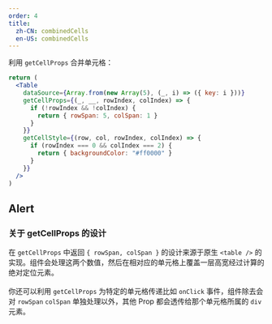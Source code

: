 ```yaml
---
order: 4
title:
  zh-CN: combinedCells
  en-US: combinedCells
---
```


利用 `getCellProps` 合并单元格：

```jsx
return (
  <Table
    dataSource={Array.from(new Array(5), (_, i) => ({ key: i }))}
    getCellProps={(_, __, rowIndex, colIndex) => {
      if (!rowIndex && !colIndex) {
        return { rowSpan: 5, colSpan: 1 }
      }
    }}
    getCellStyle={(row, col, rowIndex, colIndex) => {
      if (rowIndex === 0 && colIndex === 2) {
        return { backgroundColor: "#ff0000" }
      }
    }}
  />
)
```

## Alert

### 关于 getCellProps 的设计

在 `getCellProps` 中返回 `{ rowSpan, colSpan }` 的设计来源于原生 `<table />` 的实现。组件会处理这两个数值，然后在相对应的单元格上覆盖一层高宽经过计算的绝对定位元素。<br />  
你还可以利用 `getCellProps` 为特定的单元格传递比如 `onClick` 事件，组件除去会对 `rowSpan` `colSpan` 单独处理以外，其他 Prop 都会透传给那个单元格所属的 `div` 元素。
